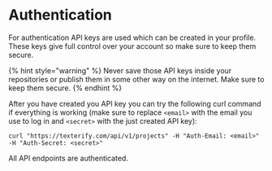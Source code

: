 # Authentication

For authentication API keys are used which can be created in your profile. These keys give full control over your account so make sure to keep them secure.

{% hint style="warning" %}
Never save those API keys inside your repositories or publish them in some other way on the internet. Make sure to keep them secure.
{% endhint %}

After you have created you API key you can try the following curl command if everything is working \(make sure to replace `<email>` with the email you use to log in and `<secret>` with the just created API key\):

```text
curl "https://texterify.com/api/v1/projects" -H "Auth-Email: <email>" -H "Auth-Secret: <secret>"
```

All API endpoints are authenticated.

